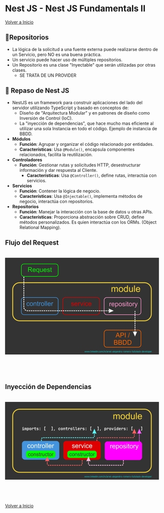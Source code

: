 # Nest JS - Nest JS Fundamentals II

[Volver a Inicio](../../README.md)

## 🎯Repositorios

- La lógica de la solicitud a una fuente externa puede realizarse dentro de un Servicio, pero NO es una buena práctica.
- Un servicio puede hacer uso de múltiples repositorios.
- Un Repositorio es una clase "Inyectable" que serán utilizadas por otras clases.
  - SE TRATA DE UN PROVIDER

## 🎯 Repaso de Nest JS

- NestJS es un framework para construir aplicaciones del lado del servidor utilizando TypeScript y basado en conceptos de:
  - Diseño de "Arquitectura Modular" y en patrones de diseño como Inversión de Control (IoC).
  - La "inyección de dependencias", que hace mucho mas eficiente al utilizar una sola Instancia en todo el código. Ejemplo de instancia de BBDD.
- **Módulos**
  - **Función**: Agrupar y organizar el código relacionado por entidades.
  - **Características**: Usa `@Module()`, encapsula componentes relacionados, facilita la reutilización.
- **Controladores**
  - **Función**: Gestionar rutas y solicitudes HTTP, desestructurar información y dar respuesta al Cliente.
    - **Características**: Usa `@Controller()`, define rutas, interactúa con servicios.
- **Servicios**
  - **Función**: Contener la lógica de negocio.
  - **Características**: Usa `@Injectable()`, implementa métodos de negocio, interactúa con repositorios.
- **Repositorios**
  - **Función**: Manejar la interacción con la base de datos u otras APIs.
  - **Características**: Proporciona abstracción sobre CRUD, define métodos personalizados. Es quien interactúa con los ORMs. (Object Relational Mapping).

## Flujo del Request

<img src="../assets/03-01.png" style="margin: 20px 0 60px 0">

## Inyección de Dependencias

<img src="../assets/03-02.png" style="margin: 20px 0 60px 0">

[Volver a Inicio](../../README.md)
